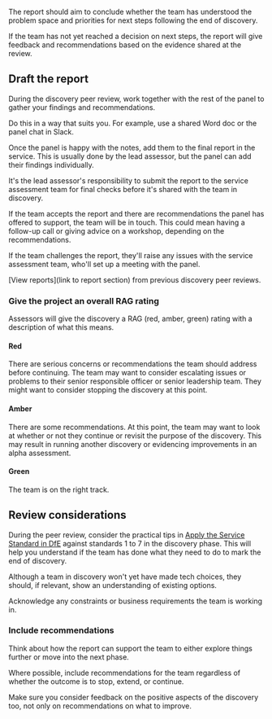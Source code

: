 The report should aim to conclude whether the team has understood the problem space and priorities for next steps following the end of discovery.

If the team has not yet reached a decision on next steps, the report will give feedback and recommendations based on the evidence shared at the review.

## Draft the report

During the discovery peer review, work together with the rest of the panel to gather your findings and recommendations.

Do this in a way that suits you. For example, use a shared Word doc or the panel chat in Slack.

Once the panel is happy with the notes, add them to the final report in the service. This is usually done by the lead assessor, but the panel can add their findings individually.

It's the lead assessor's responsibility to submit the report to the service assessment team for final checks before it's shared with the team in discovery.

If the team accepts the report and there are recommendations the panel has offered to support, the team will be in touch. This could mean having a follow-up call or giving advice on a workshop, depending on the recommendations.

If the team challenges the report, they'll raise any issues with the service assessment team, who'll set up a meeting with the panel.

[View reports](link to report section) from previous discovery peer reviews.

### Give the project an overall RAG rating

Assessors will give the discovery a RAG (red, amber, green) rating with a description of what this means.

#### Red

There are serious concerns or recommendations the team should address before continuing. The team may want to consider escalating issues or problems to their senior responsible officer or senior leadership team. They might want to consider stopping the discovery at this point.

#### Amber

There are some recommendations. At this point, the team may want to look at whether or not they continue or revisit the purpose of the discovery. This may result in running another discovery or evidencing improvements in an alpha assessment.

#### Green

The team is on the right track.

## Review considerations

During the peer review, consider the practical tips in [Apply the Service Standard in DfE](https://apply-the-service-standard.education.gov.uk/) against standards 1 to 7 in the discovery phase. This will help you understand if the team has done what they need to do to mark the end of discovery.

Although a team in discovery won't yet have made tech choices, they should, if relevant, show an understanding of existing options.

Acknowledge any constraints or business requirements the team is working in.

### Include recommendations

Think about how the report can support the team to either explore things further or move into the next phase.

Where possible, include recommendations for the team regardless of whether the outcome is to stop, extend, or continue.

Make sure you consider feedback on the positive aspects of the discovery too, not only on recommendations on what to improve.
